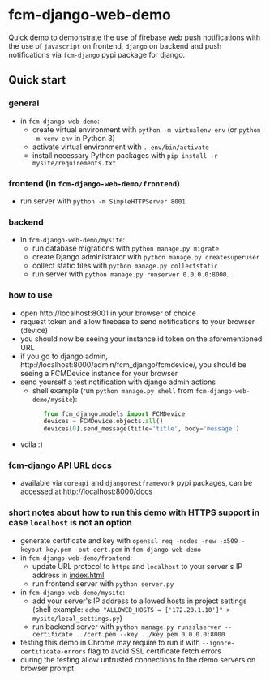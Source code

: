 # fcm-django-web-demo

Quick demo to demonstrate the use of firebase web push notifications with the use of `javascript` on frontend, `django` on backend and push notifications via `fcm-django` pypi package for django.

## Quick start

### general
- in `fcm-django-web-demo`:
  - create virtual environment with `python -m virtualenv env` (or `python -m venv env` in Python 3)
  - activate virtual environment with `. env/bin/activate`
  - install necessary Python packages with `pip install -r mysite/requirements.txt`

### frontend (in `fcm-django-web-demo/frontend`)
- run server with `python -m SimpleHTTPServer 8001`

### backend
- in `fcm-django-web-demo/mysite`:
  - run database migrations with `python manage.py migrate`
  - create Django administrator with `python manage.py createsuperuser`
  - collect static files with `python manage.py collectstatic`
  - run server with `python manage.py runserver 0.0.0.0:8000`.

### how to use
- open http://localhost:8001 in your browser of choice
- request token and allow firebase to send notifications to your browser (device)
- you should now be seeing your instance id token on the aforementioned URL
- if you go to django admin, http://localhost:8000/admin/fcm_django/fcmdevice/, you should be seeing a FCMDevice instance for your browser
- send yourself a test notification with django admin actions
  - shell example (run `python manage.py shell` from `fcm-django-web-demo/mysite`):
    ```python
	   from fcm_django.models import FCMDevice
	   devices = FCMDevice.objects.all()
	   devices[0].send_message(title='title', body='message')
    ```
- voila :)

### fcm-django API URL docs

- available via `coreapi` and `djangorestframework` pypi packages, can be accessed at http://localhost:8000/docs

### short notes about how to run this demo with HTTPS support in case `localhost` is not an option
- generate certificate and key with `openssl req -nodes -new -x509 -keyout key.pem -out cert.pem` in `fcm-django-web-demo`
- in `fcm-django-web-demo/frontend`:
  - update URL protocol to `https` and `localhost` to your server's IP address in [index.html](https://github.com/Pymancer/fcm-django-web-demo/blob/3471b0be6a6f01c282d12924323556129b04b379/frontend/index.html#L194)
  - run frontend server with `python server.py` 
- in `fcm-django-web-demo/mysite`:
  - add your server's IP address to allowed hosts in project settings (shell example: `echo "ALLOWED_HOSTS = ['172.20.1.10']" > mysite/local_settings.py`)
  - run backend server with `python manage.py runsslserver --certificate ../cert.pem --key ../key.pem 0.0.0.0:8000`
- testing this demo in Chrome may require to run it with `--ignore-certificate-errors` flag to avoid SSL certificate fetch errors
- during the testing allow untrusted connections to the demo servers on browser prompt
